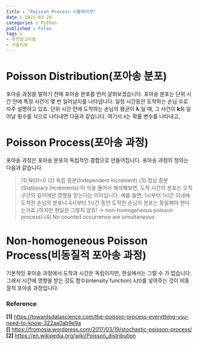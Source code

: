 ```yaml
---
title : "Poisson Process 시뮬레이션"
date : 2021-03-29
categories : Python
published : False
tags :
- 추천알고리즘
- 기술리뷰
---
```


# Poisson Distribution(포아송 분포)
포아송 과정을 말하기 전에 포아송 분포를 먼저 살펴보겠습니다. 포아송 분포는 단위 시간 안에 특정 사건이 몇 번 일어날지를 나타냅니다. 일정 시간동안 도착하는 손님 수로 자주 설명하고 있죠. 단위 시간 안에 도착하는 손님의 평균이 **&lambda;** 일 때, 그 사건이 **k**회 일어날 횟수를 식으로 나타내면 다음과 같습니다.
여기서 x는 확률 변수를 나타내고, 


# Poisson Process(포아송 과정)
포아송 과정은 포아송 분포의 독립적인 결합으로 만들어집니다. 포아송 과정의 정의는 다음과 같습니다.
> (1) N(0)=0
> (2) 독립 증분(Independent Increment) 
> (3) 정상 증분(Stationary Increments) 이 식을 풀어서 해석해보면, 도착 시간의 분포는 오직 구간의 길이에만 영향을 받는다는 의미입니다. 예를 들면, 1시부터 1시간 이내에 도착한 손님의 분포나 4시부터 1시간 동안 도착한 손님의 분포는 동일해야 한다는거죠.(하지만 현실은 그렇지 않죠! &rightarrow; non-homogeneous poisson process)
> (4) No counted occurrence are simultaneous


# Non-homogeneous Poisson Process(비동질적 포아송 과정)
기본적인 포아송 과정에서 도착과 시간은 독립이지만, 현실에서는 그럴 수 가 없습니다. 그래서 시간에 영향을 받는 강도 함수(intensity function) &lambda;&lpar;t&rpar;를 넣어주는 것이 비동질적 포아송 과정입니다. 


### Reference
**[1]** https://towardsdatascience.com/the-poisson-process-everything-you-need-to-know-322aa0ab9e9a </br>
**[]** https://fromosia.wordpress.com/2017/03/19/stochastic-poisson-process/ </br>
**[2]** https://en.wikipedia.org/wiki/Poisson_distribution   </br>

